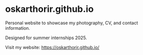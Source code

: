 # oskarthorir.github.io
Personal website to showcase my photography, CV, and contact information.

Designed for summer internships 2025.

Visit my website: https://oskarthorir.github.io/
